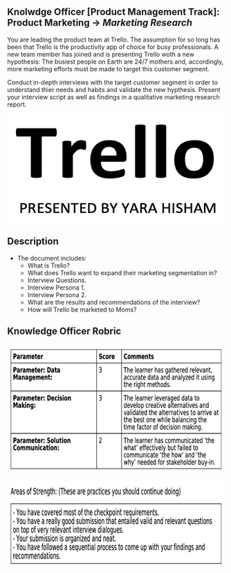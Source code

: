 ## Knolwdge Officer [Product Management Track]: Product Marketing -> _Marketing Research_
You are leading the product team at Trello. The assumption for so long has been that Trello is the productivity app of choice for busy professionals. A new team member has joined and is presenting Trello woth a new hypothesis: The busiest people on Earth are 24/7 mothers and, accordingly, more marketing efforts must be made to target this customer segment. 

Conduct in-depth interviews with the target customer segment in order to understand thier needs and habits and validate the new  hypthesis. Present your interview script as well as findings in a qualitative marketing research report.

<p align="center">
<img src= "https://github.com/yarahisham/Trello_CaseStudy-Marketing_Research/blob/main/Images/Screen%20Shot%202021-04-27%20at%207.01.54%20PM.jpg" alt="alt text" width="700" height="250" >
</p>

## Description
- The document includes:
  - What is Trello?
  - What does Trello want to expand their marketing segmentation in?
  - Interview Questions.
  - Interview Persona 1.
  - Interview Persona 2.
  - What are the results and recommendations of the interview?
  - How will Trello be marketed to Moms?

## Knowledge Officer Robric
<p align="center">
<img src="https://github.com/yarahisham/Trello_CaseStudy-Marketing_Research/blob/main/Images/Screen%20Shot%202021-04-27%20at%207.02.15%20PM.jpg" alt="alt text" width="700" height="300" >
</p>

<p align="center">
<img src="https://github.com/yarahisham/Trello_CaseStudy-Marketing_Research/blob/main/Images/Screen%20Shot%202021-04-27%20at%207.02.21%20PM.jpg" alt="alt text" width="700" height="200" >
</p>
